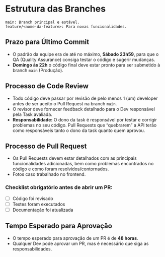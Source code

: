 # Estrutura das Branches

```
main: Branch principal e estável.
feature/<nome-da-feature>: Para novas funcionalidades.
```

## Prazo para Último Commit

- O padrão da equipe era de até no máximo, **Sábado 23h59**, para que o QA (Quality Assurance) consiga testar o código e sugerir mudanças. 
- **Domingo às 22h** o código final deve estar pronto para ser submetido à branch `main` (Produção).

## Processo de Code Review

- Todo código deve passar por revisão de pelo menos 1 (um) developer antes de ser aceito o Pull Request na branch `main`.
- O revisor deve fornecer feedback detalhado para o Dev responsável pela Task avaliada.
- **Responsabilidade:** O dono da task é responsável por testar e corrigir problemas no seu código. Pull Requests que “quebrarem” a API terão como responsáveis tanto o dono da task quanto quem aprovou.

## Processo de Pull Request

- Os Pull Requests devem estar detalhados com as principais funcionalidades adicionadas, bem como problemas encontrados no código e como foram resolvidos/contornados.
- Fotos caso trabalhado no frontend.

### Checklist obrigatório antes de abrir um PR:

- [ ] Código foi revisado
- [ ] Testes foram executados
- [ ] Documentação foi atualizada

## Tempo Esperado para Aprovação

- O tempo esperado para aprovação de um PR é de **48 horas**.
- Qualquer Dev pode aprovar um PR, mas é necessário que siga as responsabilidades.
